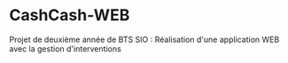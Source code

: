 # CashCash-WEB
Projet de deuxième année de BTS SIO : Réalisation d'une application WEB avec la gestion d'interventions

